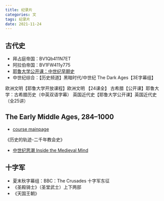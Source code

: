 ```yaml
---
title: 纪录片
categories: 文
tags: 纪录片
date: 2021-11-24
---
```


## 古代史 

- 拜占庭帝国：BV1Qb411N7ET
- 阿拉伯帝国：BV1FW411y775
- [耶鲁大学公开课：中世纪早期史](https://www.bilibili.com/video/BV1Db411a7zF?spm_id_from=333.788.b_636f6d6d656e74.84)
- 中世纪综合：【历史频道】黑暗时代/中世纪 The Dark Ages【3E字幕组】

欧洲文明【耶鲁大学开放课程】欧洲文明 【24课全】
古希腊【公开课】耶鲁大学：古希腊历史（中英双语字幕）
英国近代史【耶鲁大学公开课】英国近代史（全25讲）

## The Early Middle Ages, 284–1000

- [course mainpage](https://oyc.yale.edu/history/hist-210)


《历史的轨迹-二千年教会史》
- [中世纪思潮 Inside the Medieval Mind](https://movie.douban.com/subject/3289233/)

## 十字军

-  夏末秋字幕组：BBC：The Crusades 十字军东征
- 《圣殿骑士》（圣堂武士）上下两部 
- 《天国王朝》



